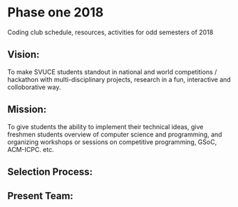 # Phase one 2018
Coding club schedule, resources, activities for odd semesters of 2018

## Vision:
To make SVUCE students standout in national and world competitions / hackathon with multi-disciplinary projects, research in a fun, interactive and colloborative way.

## Mission:
To give students the ability to implement their technical ideas, give freshmen students overview of computer science and programming, and organizing workshops or sessions on competitive programming, GSoC, ACM-ICPC. etc.

## Selection Process:

## Present Team: 
